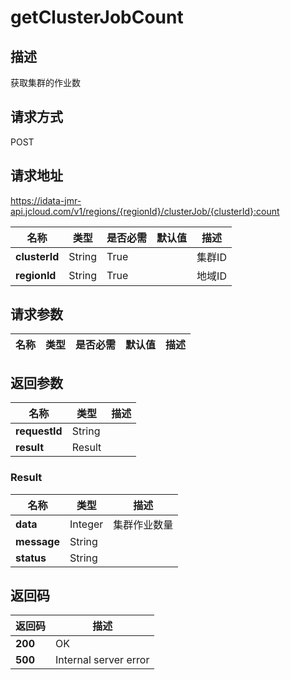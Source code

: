 # getClusterJobCount


## 描述
获取集群的作业数

## 请求方式
POST

## 请求地址
https://idata-jmr-api.jcloud.com/v1/regions/{regionId}/clusterJob/{clusterId}:count

|名称|类型|是否必需|默认值|描述|
|---|---|---|---|---|
|**clusterId**|String|True| |集群ID|
|**regionId**|String|True| |地域ID|

## 请求参数
|名称|类型|是否必需|默认值|描述|
|---|---|---|---|---|


## 返回参数
|名称|类型|描述|
|---|---|---|
|**requestId**|String| |
|**result**|Result| |


### Result
|名称|类型|描述|
|---|---|---|
|**data**|Integer|集群作业数量|
|**message**|String| |
|**status**|String| |

## 返回码
|返回码|描述|
|---|---|
|**200**|OK|
|**500**|Internal server error|
